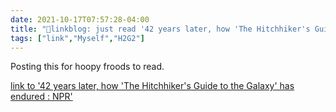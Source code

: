 ```yaml
---
date: 2021-10-17T07:57:28-04:00
title: "🔗linkblog: just read '42 years later, how 'The Hitchhiker's Guide to the Galaxy' has endured : NPR'"
tags: ["link","Myself","H2G2"]
---
```

Posting this for hoopy froods to read.
 
[link to '42 years later, how 'The Hitchhiker's Guide to the Galaxy' has endured : NPR'](https://www.npr.org/2021/10/17/1046593657/its-been-42-years-since-the-hitchhikers-guide-answered-the-ultimate-question)
